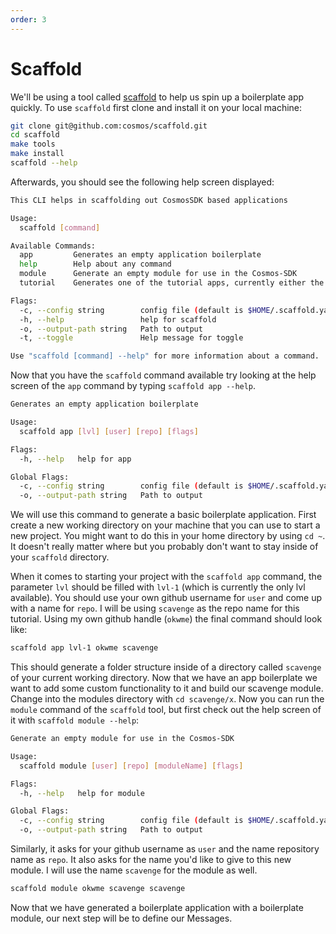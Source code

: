 ```yaml
---
order: 3
---
```


# Scaffold

We'll be using a tool called [scaffold](https://github.com/cosmos/scaffold) to help us spin up a boilerplate app quickly. To use `scaffold` first clone and install it on your local machine:
```bash
git clone git@github.com:cosmos/scaffold.git
cd scaffold
make tools
make install
scaffold --help
```

Afterwards, you should see the following help screen displayed:
```bash
This CLI helps in scaffolding out CosmosSDK based applications

Usage:
  scaffold [command]

Available Commands:
  app         Generates an empty application boilerplate
  help        Help about any command
  module      Generate an empty module for use in the Cosmos-SDK
  tutorial    Generates one of the tutorial apps, currently either the 'nameservice' or 'hellochain'

Flags:
  -c, --config string        config file (default is $HOME/.scaffold.yaml)
  -h, --help                 help for scaffold
  -o, --output-path string   Path to output
  -t, --toggle               Help message for toggle

Use "scaffold [command] --help" for more information about a command.
```

Now that you have the `scaffold` command available try looking at the help screen of the `app` command by typing `scaffold app --help`.
```bash
Generates an empty application boilerplate

Usage:
  scaffold app [lvl] [user] [repo] [flags]

Flags:
  -h, --help   help for app

Global Flags:
  -c, --config string        config file (default is $HOME/.scaffold.yaml)
  -o, --output-path string   Path to output
```
We will use this command to generate a basic boilerplate application. First create a new working directory on your machine that you can use to start a new project. You might want to do this in your home directory by using `cd ~`. It doesn't really matter where but you probably don't want to stay inside of your `scaffold` directory.

When it comes to starting your project with the `scaffold app` command, the parameter `lvl` should be filled with `lvl-1` (which is currently the only lvl available). You should use your own github username for `user` and come up with a name for `repo`. I will be using `scavenge` as the repo name for this tutorial. Using my own github handle (`okwme`) the final command should look like:
```bash
scaffold app lvl-1 okwme scavenge
```
This should generate a folder structure inside of a directory called `scavenge` of your current working directory. Now that we have an app boilerplate we want to add some custom functionality to it and build our scavenge module. Change into the modules directory with `cd scavenge/x`. Now you can run the `module` command of the `scaffold` tool, but first check out the help screen of it with `scaffold module --help`:
```bash
Generate an empty module for use in the Cosmos-SDK

Usage:
  scaffold module [user] [repo] [moduleName] [flags]

Flags:
  -h, --help   help for module

Global Flags:
  -c, --config string        config file (default is $HOME/.scaffold.yaml)
  -o, --output-path string   Path to output
```
Similarly, it asks for your github username as `user` and the name repository name as `repo`. It also asks for the name you'd like to give to this new module. I will use the name `scavenge` for the module as well.
```bash
scaffold module okwme scavenge scavenge
```
Now that we have generated a boilerplate application with a boilerplate module, our next step will be to define our Messages.